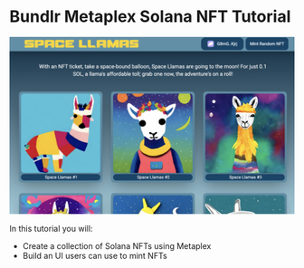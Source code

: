 # Bundlr Metaplex Solana NFT Tutorial

<img src="https://github.com/Bundlr-Network/metaplex-tutorial/blob/master/assets/ui.png?raw=true" />

In this tutorial you will:

-   Create a collection of Solana NFTs using Metaplex
-   Build an UI users can use to mint NFTs
